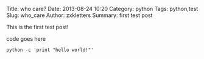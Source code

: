 Title: who care?
Date: 2013-08-24 10:20
Category: python
Tags: python,test
Slug: who_care
Author: zxkletters
Summary: first test post

This is the first test post!

code goes here

    python -c 'print "hello world!"'


